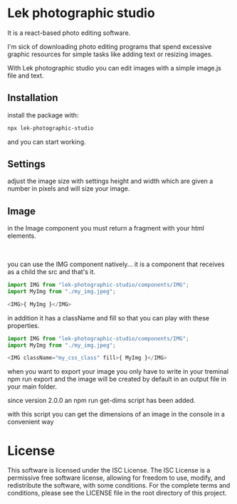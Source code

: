 # Lek photographic studio

It is a react-based photo editing software.

I'm sick of downloading photo editing programs that spend excessive graphic resources for simple tasks like adding text or resizing images.

With Lek photographic studio you can edit images with a simple image.js file and text.

## Installation

install the package with:

```bash
npx lek-photographic-studio
```

and you can start working.

## Settings

adjust the image size with settings height and width which are given a number in pixels and will size your image.

## Image
in the Image component you must return a fragment with your html elements.

## <IMG>
you can use the IMG component natively... it is a component that receives as a child the src and that's it.

```javascript
import IMG from "lek-photographic-studio/components/IMG";
import MyImg from "./my_img.jpeg";

<IMG>{ MyImg }</IMG>
```

in addition it has a className and fill so that you can play with these properties.

```javascript
import IMG from "lek-photographic-studio/components/IMG";
import MyImg from "./my_img.jpeg";

<IMG className="my_css_class" fill>{ MyImg }</IMG>
```

when you want to export your image you only have to write in your treminal npm run export and the image will be created by default in an output file in your main folder.

since version 2.0.0 an npm run get-dims <img-path> script has been added.

with this script you can get the dimensions of an image in the console in a convenient way

# License
This software is licensed under the ISC License. The ISC License is a permissive free software license, allowing for freedom to use, modify, and redistribute the software, with some conditions. For the complete terms and conditions, please see the LICENSE file in the root directory of this project.